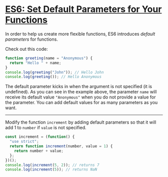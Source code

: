 # [ES6: Set Default Parameters for Your Functions](https://learn.freecodecamp.org/javascript-algorithms-and-data-structures/es6/set-default-parameters-for-your-functions)

In order to help us create more flexible functions, ES6 introduces _default parameters_ for functions.

Check out this code:

```js
function greeting(name = "Anonymous") {
  return "Hello " + name;
}
console.log(greeting("John")); // Hello John
console.log(greeting()); // Hello Anonymous
```

The default parameter kicks in when the argument is not specified (it is undefined). As you can see in the example above, the parameter `name` will receive its default value `"Anonymous"` when you do not provide a value for the parameter. You can add default values for as many parameters as you want.

---

Modify the function `increment` by adding default parameters so that it will add 1 to `number` if `value` is not specified.

```js
const increment = (function() {
  "use strict";
  return function increment(number, value = 1) {
    return number + value;
  };
})();
console.log(increment(5, 2)); // returns 7
console.log(increment(5)); // returns NaN
```